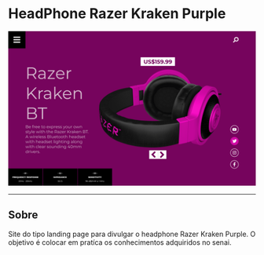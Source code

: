 # HeadPhone Razer Kraken Purple

![](./img/DESKTOP.PNG)

---

## Sobre
Site do tipo landing page para divulgar o headphone Razer Kraken Purple.
O objetivo é colocar em pratíca os conhecimentos adquiridos no senai.
